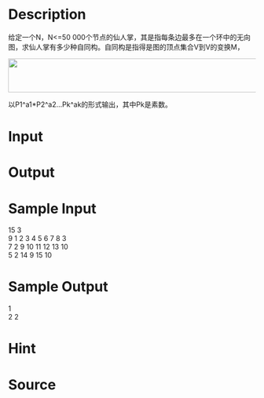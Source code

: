 
# Description

<div class="content"><p>给定一个N，N&lt;=50 000个节点的仙人掌，其是指每条边最多在一个环中的无向图，求仙人掌有多少种自同构。自同构是指得是图的顶点集合V到V的变换M，</p>
<p><img src="/source/bzoj/3871/img/aHR0cHM6Ly9seWRzeS5jb20vSnVkZ2VPbmxpbmUvdXBsb2FkLzIwMTUwMS8xMS5qcGc=.jpg" width="659" height="69" alt=""/></p>
<p>以P1^a1*P2^a2...Pk^ak的形式输出，其中Pk是素数。</p>
<p></p></div>

# Input

<div class="content"></div>

# Output

<div class="content"></div>

# Sample Input

<div class="content"><span class="sampledata">15 3<br/>
9 1 2 3 4 5 6 7 8 3<br/>
7 2 9 10 11 12 13 10<br/>
5 2 14 9 15 10</span></div>

# Sample Output

<div class="content"><span class="sampledata">1<br/>
2 2</span></div>

# Hint

<div class="content"><p></p></div>

# Source

<div class="content"><p><a href="problemset.php?search="></a></p></div>

